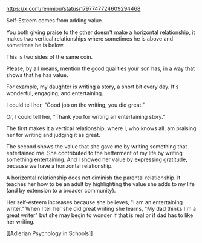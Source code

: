 ---
---

https://x.com/renmiou/status/1797747724609294468

Self-Esteem comes from adding value. 

You both giving praise to the other doesn't make a horizontal relationship, it makes two vertical relationships where sometimes he is above and sometimes he is below. 

This is two sides of the same coin. 

Please, by all means, mention the good qualities your son has, in a way that shows that he has value. 

For example, my daughter is writing a story, a short bit every day. It's wonderful, engaging, and entertaining. 

I could tell her, "Good job on the writing, you did great."

Or, I could tell her, "Thank you for writing an entertaining story."

The first makes it a vertical relationship, where I, who knows all, am praising her for writing and judging it as great. 

The second shows the value that she gave me by writing something that entertained me. She contributed to the betterment of my life by writing something entertaining. And I showed her value by expressing gratitude, because we have a horizontal relationship. 

A horizontal relationship does not diminish the parental relationship. It teaches her how to be an adult by highlighting the value she adds to my life (and by extension to a broader community).

Her self-esteem increases because she believes, "I am an entertaining writer." When I tell her she did great writing she learns, "My dad thinks I'm a great writer" but she may begin to wonder if that is real or if dad has to like her writing. 

[[Adlerian Psychology in Schools]]